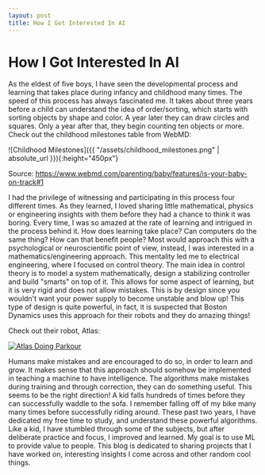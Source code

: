 ```yaml
---
layout: post
title: How I Got Interested In AI
---
```


# How I Got Interested In AI

As the eldest of five boys, I have seen the developmental process and learning that takes place during infancy and childhood many times. The speed of this process has always fascinated me. It takes about three years before a child can understand the idea of order/sorting, which starts with sorting objects by shape and color. A year later they can draw circles and squares. Only a year after that, they begin counting ten objects or more. Check out the childhood milestones table from WebMD:

![Childhood Milestones]({{ "/assets/childhood_milestones.png" | absolute_url }}){:height="450px"}


Source: https://www.webmd.com/parenting/baby/features/is-your-baby-on-track#1

I had the privilege of witnessing and participating in this process four different times. As they learned, I loved sharing little mathematical, physics or engineering insights with them before they had a chance to think it was boring. Every time, I was so amazed at the rate of learning and intrigued in the process behind it. How does learning take place? Can computers do the same thing? How can that benefit people? Most would approach this with a psychological or neuroscientific point of view, instead, I was interested in a mathematics/engineering approach.
This mentality led me to electrical engineering, where I focused on control theory. The main idea in control theory is to model a system mathematically, design a stabilizing controller and build "smarts" on top of it. This allows for some aspect of learning, but it is very rigid and does not allow mistakes. This is by design since you wouldn't want your power supply to become unstable and blow up! This type of design is quite powerful, in fact, it is suspected that Boston Dynamics uses this approach for their robots and they do amazing things!

Check out their robot, Atlas:

[![Atlas Doing Parkour](https://img.youtube.com/vi/LikxFZZO2sk/0.jpg)](https://www.youtube.com/watch?v=LikxFZZO2sk)

Humans make mistakes and are encouraged to do so, in order to learn and grow. It makes sense that this approach should somehow be implemented in teaching a machine to have intelligence. The algorithms make mistakes during training and through correction, they can do something useful. This seems to be the right direction! A kid falls hundreds of times before they can successfully waddle to the sofa. I remember falling off of my bike many many times before successfully riding around.
These past two years, I have dedicated my free time to study, and understand these powerful algorithms. Like a kid, I have stumbled through some of the subjects, but after deliberate practice and focus, I improved and learned. My goal is to use ML to provide value to people. This blog is dedicated to sharing projects that I have worked on, interesting insights I come across and other random cool things.
